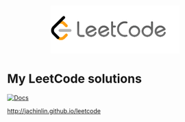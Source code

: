 <p align="center"><img width="300" src="https://raw.githubusercontent.com/jachinlin/leetcode/master/static/leetcode-logo.png"></p>

# My LeetCode solutions

[![Docs](https://github.com/jachinlin/leetcode/workflows/Docs/badge.svg)](http://jachinlin.github.io/leetcode)


http://jachinlin.github.io/leetcode